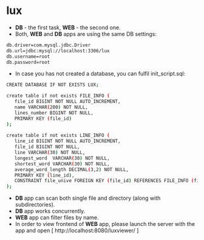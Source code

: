 # lux

* **DB** - the first task, **WEB** - the second one.
* Both, **WEB** and **DB** apps are using the same DB settings:
```sh
db.driver=com.mysql.jdbc.Driver
db.url=jdbc:mysql://localhost:3306/lux
db.username=root
db.password=root
```
* In case you has not created a database, you can fulfil init_script.sql:
```sh
CREATE DATABASE IF NOT EXISTS LUX;

create table if not exists FILE_INFO (
   file_id BIGINT NOT NULL AUTO_INCREMENT,
   name VARCHAR(200) NOT NULL,
   lines_number BIGINT NOT NULL,
   PRIMARY KEY (file_id)
);
 
create table if not exists LINE_INFO (
   line_id BIGINT NOT NULL AUTO_INCREMENT,
   file_id BIGINT NOT NULL,
   line VARCHAR(30) NOT NULL,
   longest_word  VARCHAR(30) NOT NULL,
   shortest_word VARCHAR(30) NOT NULL,
   average_word_length DECIMAL(3,2) NOT NULL,
   PRIMARY KEY (line_id),
   CONSTRAINT file_unive FOREIGN KEY (file_id) REFERENCES FILE_INFO (file_id) ON UPDATE CASCADE ON DELETE CASCADE
);
```

* **DB** app can scan both single file and directory (along with subdirectories).
* **DB** app works concurrently.
* **WEB** app can filter files by name.
* In order to view frontend of **WEB** app, please launch the server with the app and open [ http://localhost:8080/luxviewer/ ]
